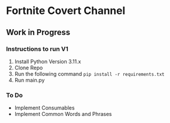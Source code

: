 # Fortnite Covert Channel
## Work in Progress
### Instructions to run V1
1. Install Python Version 3.11.x
2. Clone Repo
3. Run the following command ``pip install -r requirements.txt``
4. Run main.py 

### To Do
* Implement Consumables
* Implement Common Words and Phrases